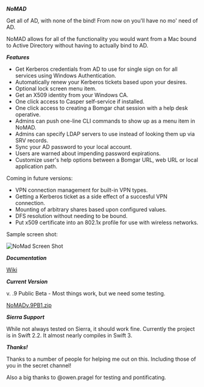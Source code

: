 ***NoMAD***

Get all of AD, with none of the bind! From now on you'll have no mo' need of AD.

NoMAD allows for all of the functionality you would want from a Mac bound to
Active Directory without having to actually bind to AD.

***Features***

- Get Kerberos credentials from AD to use for single sign on for all services using Windows Authentication.
- Automatically renew your Kerberos tickets based upon your desires.
- Optional lock screen menu item.
- Get an X509 identity from your Windows CA.
- One click access to Casper self-service if installed.
- One click access to creating a Bomgar chat session with a help desk operative.
- Admins can push one-line CLI commands to show up as a menu item in NoMAD.
- Admins can specify LDAP servers to use instead of looking them up via SRV records.
- Sync your AD password to your local account.
- Users are warned about impending password expirations.
- Customize user's help options between a Bomgar URL, web URL or local application path.

Coming in future versions:

- VPN connection management for built-in VPN types.
- Getting a Kerberos ticket as a side effect of a succesful VPN connection.
- Mounting of arbitrary shares based upon configured values.
- DFS resolution without needing to be bound.
- Put x509 certificate into an 802.1x profile for use with wireless networks.

Sample screen shot:

![NoMad Screen Shot](https://gitlab.com/Mactroll/NoMAD/raw/master/screen-shot "NoMAD Screen Shot")

***Documentation***

[Wiki](https://gitlab.com/Mactroll/NoMAD/wikis/home "NoMAD Wiki")

***Current Version***

v. .9 Public Beta - Most things work, but we need some testing.

[NoMADv.9PB1.zip](/uploads/2fa70aed3fd6149ac46f9ca0c7bf04c4/NoMADv.9PB1.zip)

***Sierra Support***

While not always tested on Sierra, it should work fine. Currently the project is in Swift 2.2. It almost nearly compiles in Swift 3.

***Thanks!***

Thanks to a number of people for helping me out on this. Including those of you in the secret channel!

Also a big thanks to @owen.pragel for testing and pontificating.